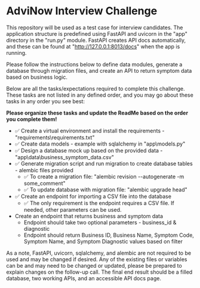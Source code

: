 # AdviNow Interview Challenge
This repository will be used as a test case for interview candidates. The application structure is predefined using FastAPI and uvicorn in the "app" directory in the "run.py" module. 
FastAPI creates API docs automatically, and these can be found at "http://127.0.0.1:8013/docs" when the app is running.

Please follow the instructions below to define data modules, generate a database through migration files, and create an API to return symptom data based on business logic.

Below are all the tasks/expectations required to complete this challenge. These tasks are not listed in any defined order, and you may go about these tasks in any order you see best:

**Please organize these tasks and update the ReadMe based on the order you complete them!**

- ✅ Create a virtual environment and install the requirements - "requirements\requirements.txt"
- ✅ Create data models - example with sqlalchemy in "app\models.py" 
- ✅ Design a database mock up based on the provided data - "app\data\business_symptom_data.csv"
- ✅ Generate migration script and run migration to create database tables - alembic files provided
  - ✅ To create a migration file: "alembic revision --autogenerate -m some_comment"
  - ✅ To update database with migration file: "alembic upgrade head"
- ✅ Create an endpoint for importing a CSV file into the database 
  - ✅ The only requirement is the endpoint requires a CSV file. If needed, other parameters can be used.
- Create an endpoint that returns business and symptom data
  - Endpoint should take two optional parameters - business_id & diagnostic
  - Endpoint should return Business ID, Business Name, Symptom Code, Symptom Name, and Symptom Diagnostic values based on filter

As a note, FastAPI, uvicorn, sqlalchemy, and alembic are not required to be used and may be changed if desired. 
Any of the existing files or variables can be and may need to be changed or updated, please be prepared to explain changes on the follow-up call.
The final end result should be a filled database, two working APIs, and an accessible API docs page.
